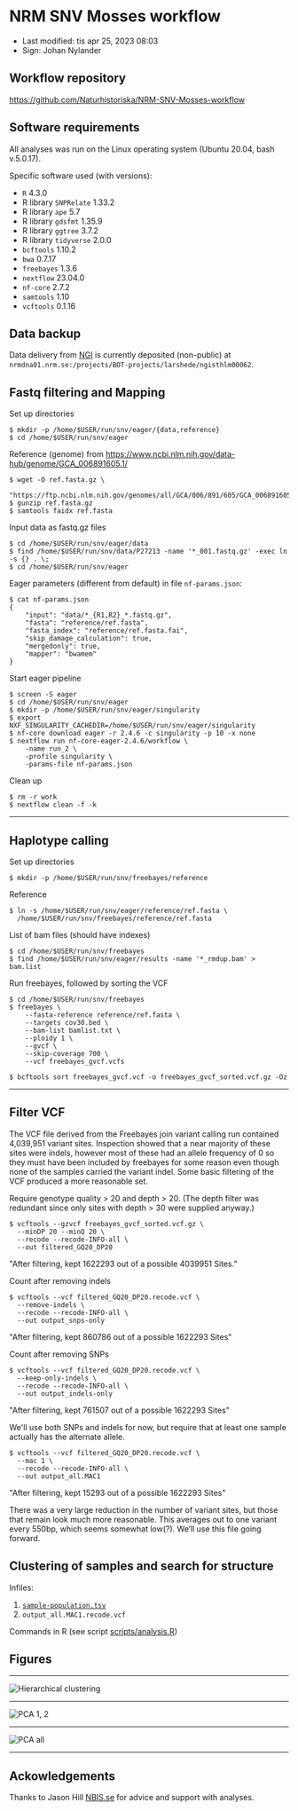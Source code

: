 # NRM SNV Mosses workflow

- Last modified: tis apr 25, 2023  08:03
- Sign: Johan Nylander

## Workflow repository

<https://github.com/Naturhistoriska/NRM-SNV-Mosses-workflow>

## Software requirements

All analyses was run on the Linux operating system (Ubuntu 20.04, bash v.5.0.17).

Specific software used (with versions):

- `R` 4.3.0
- R library `SNPRelate` 1.33.2
- R library `ape` 5.7
- R library `gdsfmt` 1.35.9
- R library `ggtree` 3.7.2
- R library `tidyverse` 2.0.0
- `bcftools` 1.10.2
- `bwa` 0.7.17
- `freebayes` 1.3.6
- `nextflow` 23.04.0
- `nf-core` 2.7.2
- `samtools` 1.10
- `vcftools` 0.1.16

## Data backup

Data delivery from [NGI](https://www.scilifelab.se/units/ngi/) is currently
deposited (non-public) at
`nrmdna01.nrm.se:/projects/BOT-projects/larshede/ngisthlm00062`.

## Fastq filtering and Mapping

Set up directories

    $ mkdir -p /home/$USER/run/snv/eager/{data,reference}
    $ cd /home/$USER/run/snv/eager

Reference (genome) from
<https://www.ncbi.nlm.nih.gov/data-hub/genome/GCA_006891605.1/>

    $ wget -O ref.fasta.gz \ 
      "https://ftp.ncbi.nlm.nih.gov/genomes/all/GCA/006/891/605/GCA_006891605.1_SU_Pschr_1.0/GCA_006891605.1_SU_Pschr_1.0_genomic.fna.gz"
    $ gunzip ref.fasta.gz
    $ samtools faidx ref.fasta

Input data as fastq.gz files

    $ cd /home/$USER/run/snv/eager/data
    $ find /home/$USER/run/snv/data/P27213 -name '*_001.fastq.gz' -exec ln -s {} . \;
    $ cd /home/$USER/run/snv/eager

Eager parameters (different from default) in file `nf-params.json`:

    $ cat nf-params.json
    {
        "input": "data/*_{R1,R2}_*.fastq.gz",
        "fasta": "reference/ref.fasta",
        "fasta_index": "reference/ref.fasta.fai",
        "skip_damage_calculation": true,
        "mergedonly": true,
        "mapper": "bwamem"
    }

Start eager pipeline

    $ screen -S eager
    $ cd /home/$USER/run/snv/eager
    $ mkdir -p /home/$USER/run/snv/eager/singularity
    $ export NXF_SINGULARITY_CACHEDIR=/home/$USER/run/snv/eager/singularity
    $ nf-core download eager -r 2.4.6 -c singularity -p 10 -x none
    $ nextflow run nf-core-eager-2.4.6/workflow \
        -name run_2 \
        -profile singularity \
        -params-file nf-params.json

Clean up

    $ rm -r work
    $ nextflow clean -f -k

---

## Haplotype calling

Set up directories

    $ mkdir -p /home/$USER/run/snv/freebayes/reference

Reference

    $ ln -s /home/$USER/run/snv/eager/reference/ref.fasta \
      /home/$USER/run/snv/freebayes/reference/ref.fasta

List of bam files (should have indexes)

    $ cd /home/$USER/run/snv/freebayes
    $ find /home/$USER/run/snv/eager/results -name '*_rmdup.bam' > bam.list

Run freebayes, followed by sorting the VCF

    $ cd /home/$USER/run/snv/freebayes
    $ freebayes \
        --fasta-reference reference/ref.fasta \
        --targets cov30.bed \
        --bam-list bamlist.txt \
        --ploidy 1 \
        --gvcf \
        --skip-coverage 700 \
        --vcf freebayes_gvcf.vcfs

    $ bcftools sort freebayes_gvcf.vcf -o freebayes_gvcf_sorted.vcf.gz -Oz

---

## Filter VCF

The VCF file derived from the Freebayes join variant calling run contained
4,039,951 variant sites. Inspection showed that a near majority of these sites
were indels, however most of these had an allele frequency of 0 so they must
have been included by freebayes for some reason even though none of the samples
carried the variant indel. Some basic filtering of the VCF produced a more
reasonable set.

Require genotype quality > 20 and depth > 20. (The depth filter was redundant
since only sites with depth > 30 were supplied anyway.)

    $ vcftools --gzvcf freebayes_gvcf_sorted.vcf.gz \
      --minDP 20 --minQ 20 \
      --recode --recode-INFO-all \
      --out filtered_GQ20_DP20

"After filtering, kept 1622293 out of a possible 4039951 Sites."

Count after removing indels

    $ vcftools --vcf filtered_GQ20_DP20.recode.vcf \
      --remove-indels \
      --recode --recode-INFO-all \
      --out output_snps-only

"After filtering, kept 860786 out of a possible 1622293 Sites"

Count after removing SNPs

    $ vcftools --vcf filtered_GQ20_DP20.recode.vcf \
      --keep-only-indels \
      --recode --recode-INFO-all \
      --out output_indels-only

"After filtering, kept 761507 out of a possible 1622293 Sites"

We'll use both SNPs and indels for now, but require that at least one sample
actually has the alternate allele.

    $ vcftools --vcf filtered_GQ20_DP20.recode.vcf \
      --mac 1 \
      --recode --recode-INFO-all \
      --out output_all.MAC1

"After filtering, kept 15293 out of a possible 1622293 Sites"

There was a very large reduction in the number of variant sites, but those that
remain look much more reasonable. This averages out to one variant every 550bp,
which seems somewhat low(?). We’ll use this file going forward.


## Clustering of samples and search for structure

Infiles:

1. [`sample-population.tsv`](sample-population.tsv)
2. `output_all.MAC1.recode.vcf`

Commands in R (see script [scripts/analysis.R](scripts/analysis.R))


## Figures

---

![Hierarchical clustering](img/clustering.png)

---

![PCA 1, 2](img/pca12.png)

---

![PCA all](img/pcaall.png)

---

## Ackowledgements

Thanks to Jason Hill [NBIS.se](https://nbis.se/about/staff/jason-hill/) for
advice and support with analyses.

